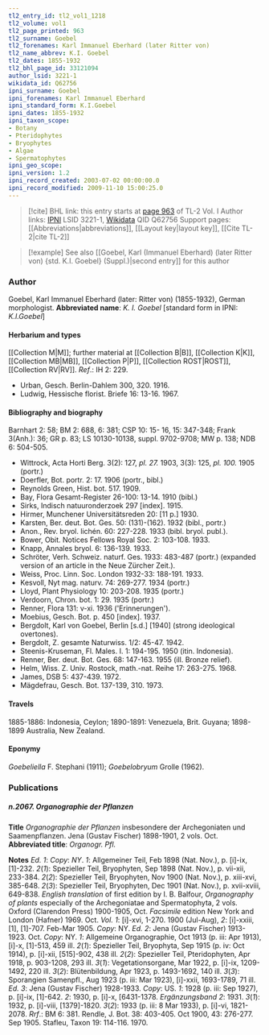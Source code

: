 ```yaml
---
tl2_entry_id: tl2_vol1_1218
tl2_volume: vol1
tl2_page_printed: 963
tl2_surname: Goebel
tl2_forenames: Karl Immanuel Eberhard (later Ritter von)
tl2_name_abbrev: K.I. Goebel
tl2_dates: 1855-1932
tl2_bhl_page_id: 33121094
author_lsid: 3221-1
wikidata_id: Q62756
ipni_surname: Goebel
ipni_forenames: Karl Immanuel Eberhard
ipni_standard_form: K.I.Goebel
ipni_dates: 1855-1932
ipni_taxon_scope: 
- Botany
- Pteridophytes
- Bryophytes
- Algae
- Spermatophytes
ipni_geo_scope: 
ipni_version: 1.2
ipni_record_created: 2003-07-02 00:00:00.0
ipni_record_modified: 2009-11-10 15:00:25.0
---
```


> [!cite] BHL link: this entry starts at [page 963](https://www.biodiversitylibrary.org/page/33121094) of TL-2 Vol. I
> Author links: [IPNI](https://www.ipni.org/a/3221-1) LSID 3221-1, [Wikidata](https://www.wikidata.org/wiki/Q62756) QID Q62756
> Support pages: [[Abbreviations|abbreviations]], [[Layout key|layout key]], [[Cite TL-2|cite TL-2]]

> [!example] See also [[Goebel, Karl (Immanuel Eberhard) (later Ritter von) {std. K.I. Goebel} (Suppl.)|second entry]] for this author

### Author

Goebel, Karl Immanuel Eberhard (later: Ritter von) (1855-1932), German morphologist. 
**Abbreviated name**: *K. I. Goebel* \[standard form in IPNI: *K.I.Goebel*\]

#### Herbarium and types

[[Collection M|M]]; further material at [[Collection B|B]], [[Collection K|K]], [[Collection MB|MB]], [[Collection P|P]], [[Collection ROST|ROST]], [[Collection RV|RV]].
*Ref*.: IH 2: 229.
- Urban, Gesch. Berlin-Dahlem 300, 320. 1916.
- Ludwig, Hessische florist. Briefe 16: 13-16. 1967.

#### Bibliography and biography

Barnhart 2: 58; BM 2: 688, 6: 381; CSP 10: 15- 16, 15: 347-348; Frank 3(Anh.): 36; GR p. 83; LS 10130-10138, suppl. 9702-9708; MW p. 138; NDB 6: 504-505.
- Wittrock, Acta Horti Berg. 3(2): 127, *pl. 27.* 1903, 3(3): 125, *pl. 100.* 1905 (portr.)
- Doerfler, Bot. portr. 2: 17. 1906 (portr., bibl.)
- Reynolds Green, Hist. bot. 517. 1909.
- Bay, Flora Gesamt-Register 26-100: 13-14. 1910 (bibl.)
- Sirks, Indisch natuuronderzoek 297 \[index\]. 1915.
- Hirmer, Munchener Universitätsreden 20: \[11 p.\] 1930.
- Karsten, Ber. deut. Bot. Ges. 50: (131)-(162). 1932 (bibl., portr.)
- Anon., Rev. bryol. lichén. 60: 227-228. 1933 (bibl. bryol. publ.).
- Bower, Obit. Notices Fellows Royal Soc. 2: 103-108. 1933.
- Knapp, Annales bryol. 6: 136-139. 1933.
- Schröter, Verh. Schweiz. naturf. Ges. 1933: 483-487 (portr.) (expanded version of an article in the Neue Zürcher Zeit.).
- Weiss, Proc. Linn. Soc. London 1932-33: 188-191. 1933.
- Kesvoll, Nyt mag. naturv. 74: 269-277. 1934 (portr.)
- Lloyd, Plant Physiology 10: 203-208. 1935 (portr.)
- Verdoorn, Chron. bot. 1: 29. 1935 (portr.)
- Renner, Flora 131: v-xi. 1936 ('Erinnerungen').
- Moebius, Gesch. Bot. p. 450 \[index\]. 1937.
- Bergdolt, Karl von Goebel, Berlin \[s.d.\] \[1940\] (strong ideological overtones).
- Bergdolt, Z. gesamte Naturwiss. 1/2: 45-47. 1942.
- Steenis-Kruseman, Fl. Males. I. 1: 194-195. 1950 (itin. Indonesia).
- Renner, Ber. deut. Bot. Ges. 68: 147-163. 1955 (ill. Bronze relief).
- Helm, Wiss. Z. Univ. Rostock, math.-nat. Reihe 17: 263-275. 1968.
- James, DSB 5: 437-439. 1972.
- Mägdefrau, Gesch. Bot. 137-139, 310. 1973.

#### Travels

1885-1886: Indonesia, Ceylon; 1890-1891: Venezuela, Brit. Guyana; 1898-1899 Australia, New Zealand.

#### Eponymy

*Goebeliella* F. Stephani (1911); *Goebelobryum* Grolle (1962).

### Publications

##### n.2067. Organographie der Pflanzen

**Title**
*Organographie der Pflanzen* insbesondere der Archegoniaten und Saamenpflanzen. Jena (Gustav Fischer) 1898-1901, 2 vols. Oct.
**Abbreviated title**: *Organogr. Pfl.*

**Notes**
*Ed. 1*: *Copy*: *NY*.
*1*: Allgemeiner Teil, Feb 1898 (Nat. Nov.), p. \[i\]-ix, \[1\]-232.
*2*(*1*): Spezieller Teil, Bryophyten, Sep 1898 (Nat. Nov.), p. vii-xii, 233-384.
*2*(*2*): Spezieller Teil, Bryophyten, Nov 1900 (Nat. Nov.), p. xiii-xvi, 385-648.
*2*(*3*): Spezieller Teil, Bryophyten, Dec 1901 (Nat. Nov.), p. xvii-xviii, 649-838.
*English translation* of first edition by I. B. Balfour, *Organography of plants* especially of the Archegoniatae and Spermatophyta, 2 vols. Oxford (Clarendon Press) 1900-1905, Oct. *Facsimile* edition New York and London (Hafner) 1969. Oct. *Vol. 1*: \[i\]-xvi, 1-270. 1900 (Jul-Aug), *2*: \[i\]-xxiii, \[1\], \[1\]-707. Feb-Mar 1905. *Copy*: NY.
*Ed. 2*: Jena (Gustav Fischer) 1913-1923. Oct. *Copy*: NY.
*1*: Allgemeine Organographie, Oct 1913 (p. iii: Apr 1913), \[i\]-x, \[1\]-513, 459 ill.
*2*(*1*): Spezieller Teil, Bryophyta, Sep 1915 (p. iv: Oct 1914), p. \[i\]-xii, \[515\]-902, 438 ill.
*2*(*2*): Spezieller Teil, Pteridophyten, Apr 1918, p. 903-1208, 293 ill.
*3*(*1*): Vegetationsorgane, Mar 1922, p. \[i\]-ix, 1209-1492, 220 ill.
*3*(*2*): Blütenbildung, Apr 1923, p. 1493-1692, 140 ill.
*3*(*3*): Sporangien Samenpfl., Aug 1923 (p. iii: Mar 1923), \[i\]-xxii, 1693-1789, 71 ill.
*Ed. 3*: Jena (Gustav Fischer) 1928-1933. *Copy*: US.
*1*: 1928 (p. iii: Sep 1927), p. \[i\]-ix, \[1\]-642.
*2*: 1930, p. \[i\]-x, \[6431-1378.
*Ergänzungsband 2*: 1931.
*3*(*1*): 1932, p. \[i\]-viii, \[1379\]-1820.
*3*(*2*): 1933 (p. iii: 8 Mar 1933), p. \[i\]-vi, 1821-2078.
*Rrf*.: BM 6: 381.
Rendle, J. Bot. 38: 403-405. Oct 1900, 43: 276-277. Sep 1905.
Stafleu, Taxon 19: 114-116. 1970.

